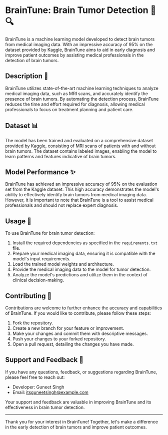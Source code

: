 # BrainTune: Brain Tumor Detection 🧠🔍

BrainTune is a machine learning model developed to detect brain tumors from medical imaging data. With an impressive accuracy of 95% on the dataset provided by Kaggle, BrainTune aims to aid in early diagnosis and improve patient outcomes by assisting medical professionals in the detection of brain tumors.

## Description 📝

BrainTune utilizes state-of-the-art machine learning techniques to analyze medical imaging data, such as MRI scans, and accurately identify the presence of brain tumors. By automating the detection process, BrainTune reduces the time and effort required for diagnosis, allowing medical professionals to focus on treatment planning and patient care.

## Dataset 📊

The model has been trained and evaluated on a comprehensive dataset provided by Kaggle, consisting of MRI scans of patients with and without brain tumors. The dataset contains labeled images, enabling the model to learn patterns and features indicative of brain tumors.

## Model Performance ✨

BrainTune has achieved an impressive accuracy of 95% on the evaluation set from the Kaggle dataset. This high accuracy demonstrates the model's ability to effectively identify brain tumors from medical imaging data. However, it is important to note that BrainTune is a tool to assist medical professionals and should not replace expert diagnosis.

## Usage 🚀

To use BrainTune for brain tumor detection:

1. Install the required dependencies as specified in the `requirements.txt` file.
2. Prepare your medical imaging data, ensuring it is compatible with the model's input requirements.
3. Load the trained model weights and architecture.
4. Provide the medical imaging data to the model for tumor detection.
5. Analyze the model's predictions and utilize them in the context of clinical decision-making.

## Contributing 🤝

Contributions are welcome to further enhance the accuracy and capabilities of BrainTune. If you would like to contribute, please follow these steps:

1. Fork the repository.
2. Create a new branch for your feature or improvement.
3. Make your changes and commit them with descriptive messages.
4. Push your changes to your forked repository.
5. Open a pull request, detailing the changes you have made.

## Support and Feedback 📧

If you have any questions, feedback, or suggestions regarding BrainTune, please feel free to reach out:

- Developer: Guneet Singh
- Email: itsguneetsingh@example.com

Your support and feedback are valuable in improving BrainTune and its effectiveness in brain tumor detection.

---

Thank you for your interest in BrainTune! Together, let's make a difference in the early detection of brain tumors and improve patient outcomes.
